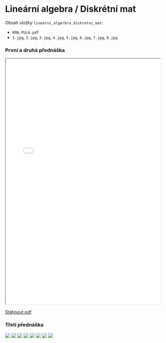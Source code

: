 # Lineární algebra / Diskrétní mat

Obsah složky `linearni_algerbra_diskretni_mat`:

- `KMA-PULA.pdf`
- `1.jpg`, `2.jpg`, `3.jpg`, `4.jpg`, `5.jpg`, `6.jpg`, `7.jpg`, `8.jpg`

### První a druhá přednáška

<iframe src="KMA-PULA.pdf" width="100%" height="800px"></iframe>

[Stáhnout pdf](KMA-PULA.pdf)

### Třetí přednáška

![](1.jpg)
![](2.jpg)
![](3.jpg)
![](4.jpg)
![](5.jpg)
![](6.jpg)
![](7.jpg)
![](8.jpg)